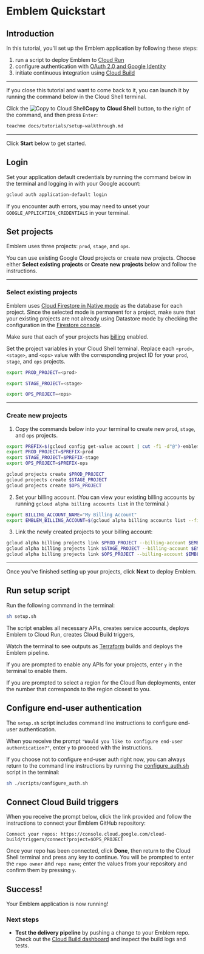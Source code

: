# Emblem Quickstart

## Introduction

In this tutorial, you'll set up the Emblem application by following these steps:
1. run a script to deploy Emblem to [Cloud Run](https://cloud.google.com/run)
2. configure authentication with [OAuth 2.0 and Google Identity](https://developers.google.com/identity/protocols/oauth2)
3. initiate continuous integration using [Cloud Build](https://cloud.google.com/build)

---

If you close this tutorial and want to come back to it, you can launch it by running the command below in the Cloud Shell terminal.  

Click the ![Copy to Cloud Shell](https://walkthroughs.googleusercontent.com/content/demo/images/copybutton.png)**Copy to Cloud Shell** button, to the right of the command, and then press `Enter`:
```bash
teachme docs/tutorials/setup-walkthrough.md
```

---

Click **Start** below to get started.

## Login
Set your application default credentials by running the command below in the terminal and logging in with your Google account:

```bash
gcloud auth application-default login
```

If you encounter auth errors, you may need to unset your `GOOGLE_APPLICATION_CREDENTIALS` in your terminal.

## Set projects

Emblem uses three projects: `prod`, `stage`, and `ops`. 

You can use existing Google Cloud projects or create new projects. Choose either **Select existing projects** or **Create new projects** below and follow the instructions.

---

### Select existing projects

Emblem uses [Cloud Firestore in Native mode](https://cloud.google.com/datastore/docs/firestore-or-datastore#in_native_mode) as the database for each project. Since the selected mode is permanent for a project, make sure that your existing projects are not already using Datastore mode by checking the configuration in the [Firestore console](https://console.cloud.google.com/firestore).

Make sure that each of your projects has [billing](https://console.cloud.google.com/billing) enabled.

Set the project variables in your Cloud Shell terminal. Replace each `<prod>`, `<stage>`, and `<ops>` value with the corresponding project ID for your `prod`, `stage`, and `ops` projects.

  ```bash
  export PROD_PROJECT=<prod>
  ```
  ```bash
  export STAGE_PROJECT=<stage>
  ```
  ```bash
  export OPS_PROJECT=<ops>
  ```

---

### Create new projects

1. Copy the commands below into your terminal to create new `prod`, `stage`, and `ops` projects.
  ```bash
  export PREFIX=$(gcloud config get-value account | cut -f1 -d"@")-emblem
  export PROD_PROJECT=$PREFIX-prod
  export STAGE_PROJECT=$PREFIX-stage
  export OPS_PROJECT=$PREFIX-ops

  gcloud projects create $PROD_PROJECT
  gcloud projects create $STAGE_PROJECT
  gcloud projects create $OPS_PROJECT
  ```
2. Set your billing account. (You can view your existing billing accounts by running `gcloud alpha billing accounts list` in the terminal.)
  ```bash
  export BILLING_ACCOUNT_NAME="My Billing Account"
  export EMBLEM_BILLING_ACCOUNT=$(gcloud alpha billing accounts list --filter "$BILLING_ACCOUNT_NAME" --format "value(name)")
  ```

3. Link the newly created projects to your billing account:
  ```bash
  gcloud alpha billing projects link $PROD_PROJECT --billing-account $EMBLEM_BILLING_ACCOUNT
  gcloud alpha billing projects link $STAGE_PROJECT --billing-account $EMBLEM_BILLING_ACCOUNT
  gcloud alpha billing projects link $OPS_PROJECT --billing-account $EMBLEM_BILLING_ACCOUNT
  ```
---

Once you've finished setting up your projects, click **Next** to deploy Emblem.


## Run setup script

Run the following command in the terminal:
```bash
sh setup.sh
```

The script enables all necessary APIs, creates service accounts, deploys Emblem to Cloud Run, creates Cloud Build triggers,

Watch the terminal to see outputs as [Terraform](https://www.terraform.io/) builds and deploys the Emblem pipeline.

If you are prompted to enable any APIs for your projects, enter `y` in the terminal to enable them.

If you are prompted to select a region for the Cloud Run deployments, enter the number that corresponds to the region closest to you. 

## Configure end-user authentication

The `setup.sh` script includes command line instructions to configure end-user authentication.

When you receive the prompt `"Would you like to configure end-user authentication?"`, enter `y` to proceed with the instructions.

If you choose not to configure end-user auth right now, you can always return to the command line instructions by running the [configure_auth.sh](./scripts/configure_auth.sh) script in the terminal:

```bash
sh ./scripts/configure_auth.sh
```

## Connect Cloud Build triggers

When you receive the prompt below, click the link provided and follow the instructions to connect your Emblem GitHub repository:

`Connect your repos: https://console.cloud.google.com/cloud-build/triggers/connect?project=$OPS_PROJECT`

Once your repo has been connected, click **Done**, then return to the Cloud Shell terminal and press any key to continue. You will be prompted to enter the `repo owner` and `repo name`; enter the values from your repository and confirm them by pressing `y`.

## Success!

Your Emblem application is now running!

<walkthrough-conclusion-trophy></walkthrough-conclusion-trophy>
<walkthrough-inline-feedback></walkthrough-inline-feedback>

### Next steps
- **Test the delivery pipeline** by pushing a change to your Emblem repo. Check out the [Cloud Build dashboard](https://console.cloud.google.com/cloud-build/builds) and inspect the build logs and tests.
